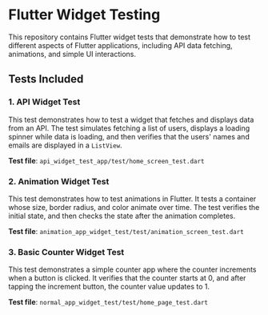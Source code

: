 # Flutter Widget Testing

This repository contains Flutter widget tests that demonstrate how to test different aspects of Flutter applications, including API data fetching, animations, and simple UI interactions.

## Tests Included

### 1. **API Widget Test**
This test demonstrates how to test a widget that fetches and displays data from an API. The test simulates fetching a list of users, displays a loading spinner while data is loading, and then verifies that the users' names and emails are displayed in a `ListView`.

**Test file**: `api_widget_test_app/test/home_screen_test.dart`

### 2. **Animation Widget Test**
This test demonstrates how to test animations in Flutter. It tests a container whose size, border radius, and color animate over time. The test verifies the initial state, and then checks the state after the animation completes.

**Test file**: `animation_app_widget_test/test/animation_screen_test.dart`

### 3. **Basic Counter Widget Test**
This test demonstrates a simple counter app where the counter increments when a button is clicked. It verifies that the counter starts at 0, and after tapping the increment button, the counter value updates to 1.

**Test file**: `normal_app_widget_test/test/home_page_test.dart`

